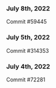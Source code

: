 ### July 8th, 2022

Commit #59445

### July 5th, 2022

Commit #314353


### July 4th, 2022

Commit #72281
